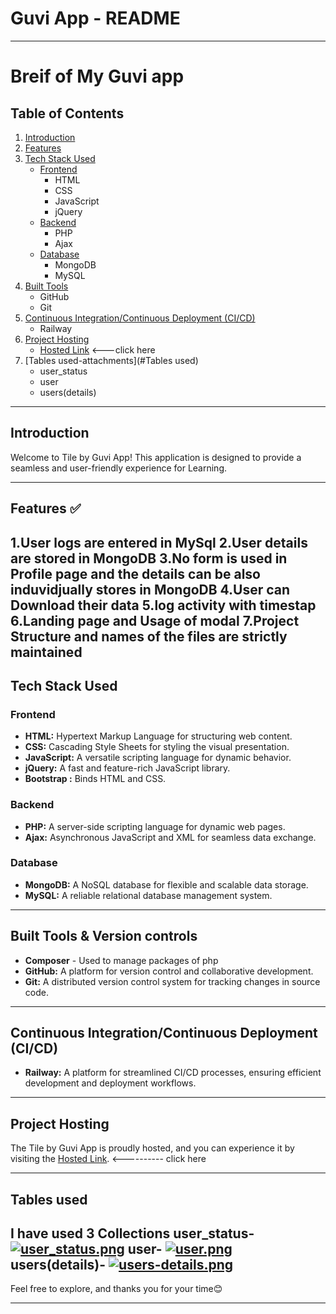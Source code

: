 # Guvi App - README

---
# Breif of My Guvi app
## Table of Contents

1. [Introduction](#introduction)
2. [Features](#features)
3. [Tech Stack Used](#tech-stack-used)
    - [Frontend](#frontend)
        - HTML
        - CSS
        - JavaScript
        - jQuery
    - [Backend](#backend)
        - PHP
        - Ajax
    - [Database](#database)
        - MongoDB
        - MySQL
4. [Built Tools](#built-tools)
    - GitHub
    - Git
5. [Continuous Integration/Continuous Deployment (CI/CD)](#continuous-integrationcontinuous-deployment-cicd)
    - Railway
6. [Project Hosting](#project-hosting)
    - [Hosted Link](https://godly-oranges-production.up.railway.app/index.html) <---click here
7. [Tables used-attachments](#Tables used)
    - user_status
    - user
    - users(details)

---

## Introduction

Welcome to Tile by Guvi App! This application is designed to provide a seamless and user-friendly experience for Learning.

---

## Features ✅

1.User logs are entered in MySql
2.User details are stored in MongoDB
3.No form is used in Profile page and the details can be also induvidjually stores in MongoDB
4.User can Download their data
5.log activity with timestap
6.Landing page and Usage of modal
7.Project Structure and names of the files are strictly maintained
---

## Tech Stack Used

### Frontend

- **HTML:** Hypertext Markup Language for structuring web content.
- **CSS:** Cascading Style Sheets for styling the visual presentation.
- **JavaScript:** A versatile scripting language for dynamic behavior.
- **jQuery:** A fast and feature-rich JavaScript library.
- **Bootstrap :** Binds HTML and CSS.

### Backend

- **PHP:** A server-side scripting language for dynamic web pages.
- **Ajax:** Asynchronous JavaScript and XML for seamless data exchange.

### Database

- **MongoDB:** A NoSQL database for flexible and scalable data storage.
- **MySQL:** A reliable relational database management system.

---

## Built Tools & Version controls
- **Composer** - Used to manage packages of php
- **GitHub:** A platform for version control and collaborative development.
- **Git:** A distributed version control system for tracking changes in source code.

---

## Continuous Integration/Continuous Deployment (CI/CD)

- **Railway:** A platform for streamlined CI/CD processes, ensuring efficient development and deployment workflows.

---

## Project Hosting

The Tile by Guvi App is proudly hosted, and you can experience it by visiting the [Hosted Link](https://godly-oranges-production.up.railway.app/index.html).  <---------- click here

---
## Tables used
I have used 3 Collections
user_status-
    [![user_status.png](https://postimg.cc/QFVrPrYp/user_status.png)](https://postimg.cc/QFVrPrYp)
user-
    [![user.png](https://i.postimg.cc/zvFPnc05/user.png)](https://postimg.cc/0KrfvZTH)  
users(details)-
    [![users-details.png](https://i.postimg.cc/K8Dv1Gns/users-details.png)](https://postimg.cc/QFVrPrYp)
---
Feel free to explore, and thanks you for your time😊

---

